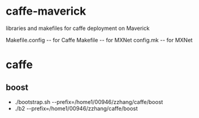 # caffe-maverick
libraries and makefiles for caffe deployment on Maverick

Makefile.config -- for Caffe
Makefile -- for MXNet
config.mk -- for MXNet

# caffe
## boost

* ./bootstrap.sh --prefix=/home1/00946/zzhang/caffe/boost
* ./b2 --prefix=/home1/00946/zzhang/caffe/boost 